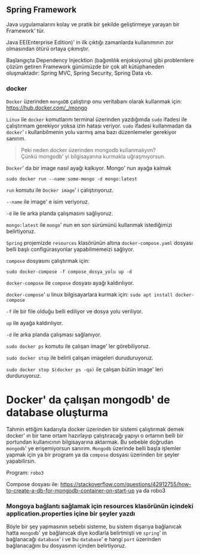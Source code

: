 ## Spring Framework
Java uygulamalarını kolay ve pratik bir şekilde geliştirmeye yarayan bir Framework' tür.

Java EE(Enterprise Edition)' in ilk çıktığı zamanlarda kullanımının zor olmasından ötürü ortaya çıkmıştır.

Başlangıçta Dependency Injecktion (bağımlılık enjoksiyonu) gibi problemlere çözüm getiren Framework günümüzde bir çok alt kütüphaneden oluşmaktadır: Spring MVC, Spring Security, Spring Data vb.

### docker
`Docker` üzerinden `mongoDB` çalıştırıp onu veritabanı olarak kullanmak için: https://hub.docker.com/_/mongo

`Linux` ile `docker` komutlarını terminal üzerinden yazdığımda `sudo` ifadesi ile çalıştırmam gerekiyor yoksa izin hatası veriyor. `sudo` ifadesi kullanmadan da `docker`' ı kullanbilmenin yolu varmış ama bazı düzenlemeler gerekiyor sanırım.

> Peki neden docker üzerinden mongodb kullanmalıyım? <br/>
> Çünkü mongodb' yi bilgisayarına kurmakla uğraşmıyorsun.

`Docker`' da bir image nasıl ayağı kalkıyor. Mongo' nun ayağa kalmak

    sudo docker run --name some-mongo -d mongo:latest

`run` komutu ile `Docker image`' i çalıştırıyoruz.

`--name` ile image' e isim veriyoruz.

`-d` ile ile arka planda çalışmasını sağlıyoruz.

`mongo:latest` ile `mongo`' nun en son sürümünü kullanmak istediğimizi belirtiyoruz.

`Spring` projemizde `resources` klasörünün altına `docker-compose.yaml` dosyası belli başlı configürasyonlar yapabilmemeizi sağlıyor.

`compose` dosyasını çalıştırmak için:

    sudo docker-compose -f compose_dosya_yolu up -d

`docker-compose` ile `compose` dosyası ayağı kaldırılıyor. 

`docker-compose`' u linux bilgisayarlara kurmak için: `sudo apt install docker-compose`

`-f` ile bir file olduğu belli ediliyor ve dosya yolu veriliyor.

`up` ile ayağa kaldırılıyor.

`-d` ile arka planda çalışması sağlanıyor.

`sudo docker ps` komutu ile çalışan image' ler görebiliyoruz.

`sudo docker stop` ile belirli çalışan imageleri duruduruyoruz.

`sudo docker stop $(docker ps -qa)` ile çalışan bütün image' leri durduruyoruz.

# Docker' da çalışan mongodb' de database oluşturma
Tahmin ettiğim kadarıyla docker üzerinden bir sistemi çalıştırmak demek docker' ın bir tane ortam hazırlayıp çalıştıracağı yapıyı o ortamın belli bir portundan kullanıcının bilgisayarına aktarmak. Bu sebeble doğrudan `mongodb`' ye erişemiyorsun sanırım. `Mongodb` üzerinde belli başla işlemler yapmak için ya bir program ya da `compose` dosyası üzerinden bir şeyler yapabilirsin.

Program: `robo3`

Compose dosyası ile: https://stackoverflow.com/questions/42912755/how-to-create-a-db-for-mongodb-container-on-start-up
ya da robo3


### Mongoya bağlantı sağlamak için resources klasörünün içindeki application.properties içine bir şeyler yazdı

Böyle bir şey yapmasının sebebi sisteme, bu sistem dışarıya bağlanıcak hatta `mongodb`' ye bağlanıcak diye kodlarla belirtmişti ve `spring`' in bağlanacağı `database`' i ve bu `database`' e hangi `port` üzerinden bağlanacağını bu dosyasının içinden belirtiyoruz.